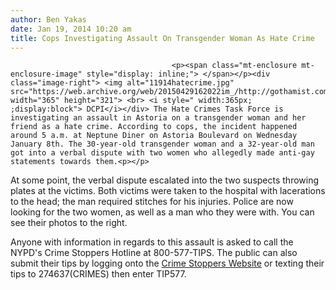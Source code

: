 ```yaml
---
author: Ben Yakas
date: Jan 19, 2014 10:20 am
title: Cops Investigating Assault On Transgender Woman As Hate Crime
---
```


	
										<p><span class="mt-enclosure mt-enclosure-image" style="display: inline;"> </span></p><div class="image-right"> <img alt="11914hatecrime.jpg" src="https://web.archive.org/web/20150429162022im_/http://gothamist.com/attachments/byakas/11914hatecrime.jpg" width="365" height="321"> <br> <i style=" width:365px; ;display:block"> DCPI</i></div> The Hate Crimes Task Force is investigating an assault in Astoria on a transgender woman and her friend as a hate crime. According to cops, the incident happened around 5 a.m. at Neptune Diner on Astoria Boulevard on Wednesday January 8th. The 30-year-old transgender woman and a 32-year-old man got into a verbal dispute with two women who allegedly made anti-gay statements towards them.<p></p>

<p>At some point, the verbal dispute escalated into the two suspects throwing plates at the victims. Both victims were taken to the hospital with lacerations to the head; the man required stitches for his injuries. Police are now looking for the two women, as well as a man who they were with. You can see their photos to the right.</p>

<p>Anyone with information in regards to this assault is asked to call the NYPD&apos;s Crime Stoppers Hotline at 800-577-TIPS. The public can also submit their tips by logging onto the <a href="WWW.NYPDCRIMESTOPPERS.COM">Crime Stoppers Website</a> or texting their tips to 274637(CRIMES) then enter TIP577.</p>					
										
									
				